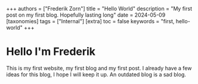 +++
authors = ["Frederik Zorn"]
title = "Hello World"
description = "My first post on my first blog. Hopefully lasting long"
date = 2024-05-09
[taxonomies]
tags = ["Internal"]
[extra]
toc = false
keywords = "first, hello-world"
+++

# Hello I'm Frederik

This is my first website, my first blog and my first post. I already have a few
ideas for this blog, I hope I will keep it up. An outdated blog is a sad blog.

